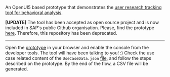 An OpenUI5 based prototype that demonstrates the [user research tracking tool for behavioral analysis](https://github.com/SAP/ux-tracking-tool).

__[UPDATE]__ The tool has been accepted as open source project and is now included in SAP's public Github organisation. Please, find the prototype [here](https://github.com/ux-teckel/openui5-tool-landscape-prototype). Therefore, this repository has been deprecated.

---

Open the [prototype](https://ux-teckel.github.io/openui5-tool-landscape-prototype/) in your browser and enable the console from the developer tools. The tool will have been talking to you! :)
Check the use case related content of the ```UseCaseData.json``` [file](https://github.com/ux-teckel/openui5-tool-landscape-prototype/blob/master/UseCaseData.json), and follow the steps described on the prototype. By the end of the flow, a CSV file will be generated.
